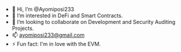- 👋 Hi, I’m @Ayomiposi233
- 👀 I’m interested in DeFi and Smart Contracts.
- 💞️ I’m looking to collaborate on Development and Security Auditing Projects.
- 📫 ayomiposi233@gmail.com
- ⚡ Fun fact: I'm in love with the EVM.

<!---
Ayomiposi233/Ayomiposi233 is a ✨ special ✨ repository because its `README.md` (this file) appears on your GitHub profile.
You can click the Preview link to take a look at your changes.
--->
